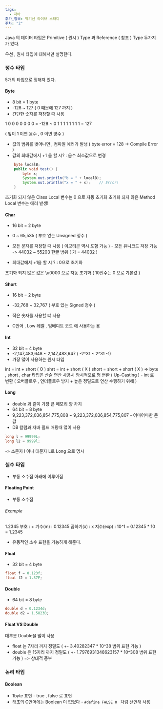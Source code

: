 ```yaml
---
tags:
  - 자바
추가_정보: 백기선 라이브 스터디
주차: "2"
---
```

Java 의 데이터 타입은 Primitive ( 원시 ) Type 과 Reference ( 참조 ) Type 두가지가 있다.

우선 , 원시 타입에 대해서만 설명한다.

### 정수 타입

5개의 타입으로 정해져 있다.

#### Byte

- 8 bit = 1 byte
- -128 ~ 127 ( 0 때문에 127 까지 )
- 간단한 숫자를 저장할 때 사용

1 0 0 0 0 0 0 0 = -128 ~
0 1 1 1 1 1 1 1 1 = 127

( 앞이 1 이면 음수 , 0 이면 양수 )

- 값의 범위를 벗어나면 , 컴파일 에러가 발생 ( byte error = 128 -> Compile Error )
- 값의 최대값에서 +1 을 할 시? : 음수 최소값으로 변경
```java
    byte localB;  
    public void test() {  
        byte x;  
        System.out.println("b = " + localB);  
        System.out.println("x = " + x);    // Error!
    }
```

초기화 되지 않은 Class Local 변수는 0 으로 자동 초기화
초기화 되지 않은 Method Local 변수는 에러 발생!

#### Char

- 16 bit = 2 byte
- 0 ~ 65,535 ( 부호 없는 Unsigned 정수 )
- 모든 문자를 저장할 때 사용 ( 이모티콘 역시 포함 가능 ) - 모든 유니코드 저장 가능
	-> 44032 ~ 55203 한글 범위 ( 가 = 44032 )

- 최대값에서 +1을 할 시 ? : 0으로 초기화

초기화 되지 않은 값은 \u0000 으로 자동 초기화 ( 10진수는 0 으로 기본값 )

#### Short

- 16 bit = 2 byte
- -32,768 ~ 32,767 ( 부호 있는 Signed 정수 )
- 작은 숫자를 사용할 떄 사용 

- C언어 , Low 레벨 , 임베디트 코드 에 사용하는 용

#### Int

- 32 bit = 4 byte
- -2,147,483,648 ~ 2,147,483,647 ( -2^31 ~ 2^31 -1)
- 가장 많이 사용하는 원시 타입

int = int + short ( O )
shrt = int + short ( X )
short = short + short ( X )
=> byte , short , char 타입은 산술 연산 사용시 암시적으로 형 변환 ( Up-Casting ) - int 로 변환
( 오버플로우 , 언더플로우 방지 + 높은 정밀도로 연산 수행하기 위해 )
#### Long

- double 과 같이 가장 큰 메모리 양 차지
- 64 bit = 8 byte
- 9,223,372,036,854,775,808 ~ 9,223,372,036,854,775,807 - 어마어마한 큰 값
- DB 칼럼과 자바 필드 매핑때 많이 사용
```java
long l = 99999L;
long l2 = 9999l;
```
-> 소문자 l 이나 대문자 L로 Long 으로 명시

### 실수 타입

- 부동 소수점 아래에 이루어짐
#### Floating Point
- 부동 소수점
###### Example
1.2345
부호 : +
기수(m) : 0.12345
곱하기(x) : x
지수(exp) : 10^1
= 0.12345 * 10 = 1.2345

- 유동적인 소수 표현을 가능하게 해준다.

#### Float

- 32 bit = 4 byte
```java
float f = 0.123f;
float f2 = 1.37F;
```

#### Double

- 64 bit = 8 byte
```java
double d = 0.1234d;
double d2 = 1.5823D;
```

#### Float VS Double

대부분 Double을 많이 사용
- float 는 7자리 까지 정밀도 ( +- 3.40282347 * 10^38 범위 표현 가능 )
- double 은 15자리 까지 정밀도 ( +- 1.7976931348623157 * 10^308 범위 표현 가능 )
=> 상대적 풍부

### 논리 타입

#### Boolean

- 1byte 표현 - true , false 로 표현
- 태초의 C언어에는 Boolean 이 없었다 - `#define FALSE 0 ` 처럼 선언해 사용

